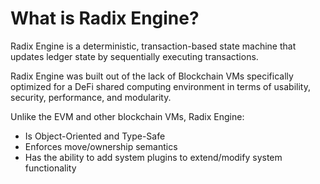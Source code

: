 # What is Radix Engine?

Radix Engine is a deterministic, transaction-based state machine that updates ledger state by
sequentially executing transactions.

Radix Engine was built out of the lack of Blockchain VMs specifically optimized for a DeFi
shared computing environment in terms of usability, security, performance, and modularity.

Unlike the EVM and other blockchain VMs, Radix Engine:
* Is Object-Oriented and Type-Safe
* Enforces move/ownership semantics
* Has the ability to add system plugins to extend/modify system functionality
